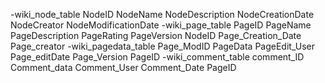 -wiki_node_table
NodeID
NodeName
NodeDescription
NodeCreationDate
NodeCreator
NodeModificationDate
-wiki_page_table
PageID
PageName
PageDescription
PageRating
PageVersion
NodeID
Page_Creation_Date
Page_creator
-wiki_pagedata_table
Page_ModID
PageData
PageEdit_User
Page_editDate
Page_Version
PageID
-wiki_comment_table
comment_ID
Comment_data
Comment_User
Comment_Date
PageID

